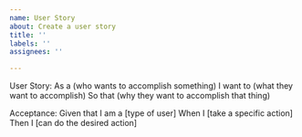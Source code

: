 ```yaml
---
name: User Story
about: Create a user story
title: ''
labels: ''
assignees: ''

---
```


User Story:
As a (who wants to accomplish something)
I want to (what they want to accomplish)
So that (why they want to accomplish that thing)


Acceptance:
Given that I am a [type of user] 
When I [take a specific action]
Then I [can do the desired action]
